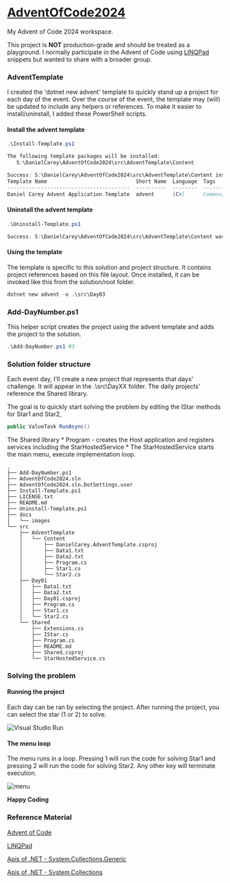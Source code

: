﻿# [AdventOfCode2024]( https://adventofcode.com/2024 )

My Advent of Code 2024 workspace.

This project is **NOT** production-grade and should be treated as a playground. I normally participate
in the Advent of Code using [LINQPad]( https://www.linqpad.net/ ) snippets but wanted to share 
with a broader group.


### AdventTemplate

I created the 'dotnet new advent' template to quickly stand up a project for each day
of the event. Over the course of the event, the template may (will) be
updated to include any helpers or references. To make it easier to install/uninstall, I added these PowerShell
scripts.

#### Install the advent template
```powershell
.\Install-Template.ps1

The following template packages will be installed:
   S:\DanielCarey\AdventOfCode2024\src\AdventTemplate\Content

Success: S:\DanielCarey\AdventOfCode2024\src\AdventTemplate\Content installed the following templates:
Template Name                             Short Name  Language  Tags
----------------------------------------  ----------  --------  --------------
Daniel Carey Advent Application Template  advent      [C#]      Common/Console
```

#### Uninstall the advent template
```powershell
.\Uninstall-Template.ps1

Success: S:\DanielCarey\AdventOfCode2024\src\AdventTemplate\Content was uninstalled.
```

#### Using the template

The template is specific to this solution and project structure. It contains project
references based on this file layout. Once installed, it can be invoked like this from
the solution/root folder.

```powershell
dotnet new advent -o .\src\Day03
```

### Add-DayNumber.ps1

This helper script creates the project using the advent template and 
adds the project to the solution. 

```powershell
.\Add-DayNumber.ps1 03
```

### Solution folder structure

Each event day, I'll create a new project that represents that days'
challenge. It will appear in the .\src\DayXX folder. The daily projects' reference
the Shared library. 

The goal is to quickly start solving the problem by editing
the IStar methods for Star1 and Star2,
```csharp
public ValueTask RunAsync()
```

The Shared library 
    * Program - creates the Host application and registers services including the StarHostedService
    * The StarHostedService starts the main menu, execute implementation loop.

```
.
├── Add-DayNumber.ps1
├── AdventOfCode2024.sln
├── AdventOfCode2024.sln.DotSettings.user
├── Install-Template.ps1
├── LICENSE.txt
├── README.md
├── Uninstall-Template.ps1
├── docs
│   └── images
└── src
    ├── AdventTemplate
    │   └── Content
    │       ├── DanielCarey.AdventTemplate.csproj
    │       ├── Data1.txt
    │       ├── Data2.txt
    │       ├── Program.cs
    │       ├── Star1.cs
    │       └── Star2.cs
    ├── Day01
    │   ├── Data1.txt
    │   ├── Data2.txt
    │   ├── Day01.csproj
    │   ├── Program.cs
    │   ├── Star1.cs
    │   └── Star2.cs
    └── Shared
        ├── Extensions.cs
        ├── IStar.cs
        ├── Program.cs
        ├── README.md
        ├── Shared.csproj
        └── StarHostedService.cs
```

### Solving the problem

#### Running the project

Each day can be ran by selecting the project. After running the 
project, you can select the star (1 or 2) to solve.

![Visual Studio Run]( ./docs/images/vs_run.png )

#### The menu loop

The menu runs in a loop. Pressing 1 will run the code for solving Star1
and pressing 2 will run the code for solving Star2. Any other key
will terminate execution.

![menu]( ./docs/images/menu.png )

**Happy Coding**

### Reference Material

[Advent of Code]( https://adventofcode.com/ )

[LINQPad]( https://www.linqpad.net/ )

[Apis of .NET - System.Collections.Generic]( https://apisof.net/catalog/27f39504fd636cd000067f4478eda8e6 )

[Apis of .NET - System.Collections]( https://apisof.net/catalog/e874655c0d14d5c42c6a42435dcd71dc )

